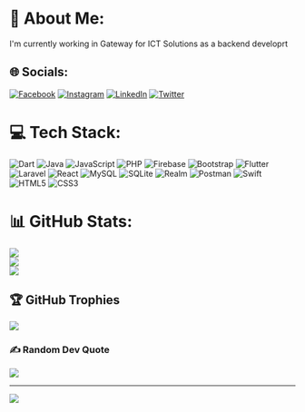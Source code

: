 # 💫 About Me:
I'm currently working in Gateway for ICT Solutions as a backend developrt


## 🌐 Socials:
[![Facebook](https://img.shields.io/badge/Facebook-%231877F2.svg?logo=Facebook&logoColor=white)](https://facebook.com/https://www.facebook.com/ahmad.masood.99/) [![Instagram](https://img.shields.io/badge/Instagram-%23E4405F.svg?logo=Instagram&logoColor=white)](https://instagram.com/https://www.instagram.com/ahmad._.masood/) [![LinkedIn](https://img.shields.io/badge/LinkedIn-%230077B5.svg?logo=linkedin&logoColor=white)](https://linkedin.com/in/https://www.linkedin.com/in/ahmad-masood-6a8115202/) [![Twitter](https://img.shields.io/badge/Twitter-%231DA1F2.svg?logo=Twitter&logoColor=white)](https://twitter.com/https://twitter.com/Ahmad_Masood_) 

# 💻 Tech Stack:
![Dart](https://img.shields.io/badge/dart-%230175C2.svg?style=flat&logo=dart&logoColor=white) ![Java](https://img.shields.io/badge/java-%23ED8B00.svg?style=flat&logo=java&logoColor=white) ![JavaScript](https://img.shields.io/badge/javascript-%23323330.svg?style=flat&logo=javascript&logoColor=%23F7DF1E) ![PHP](https://img.shields.io/badge/php-%23777BB4.svg?style=flat&logo=php&logoColor=white) ![Firebase](https://img.shields.io/badge/firebase-%23039BE5.svg?style=flat&logo=firebase) ![Bootstrap](https://img.shields.io/badge/bootstrap-%23563D7C.svg?style=flat&logo=bootstrap&logoColor=white) ![Flutter](https://img.shields.io/badge/Flutter-%2302569B.svg?style=flat&logo=Flutter&logoColor=white) ![Laravel](https://img.shields.io/badge/laravel-%23FF2D20.svg?style=flat&logo=laravel&logoColor=white) ![React](https://img.shields.io/badge/react-%2320232a.svg?style=flat&logo=react&logoColor=%2361DAFB) ![MySQL](https://img.shields.io/badge/mysql-%2300f.svg?style=flat&logo=mysql&logoColor=white) ![SQLite](https://img.shields.io/badge/sqlite-%2307405e.svg?style=flat&logo=sqlite&logoColor=white) ![Realm](https://img.shields.io/badge/Realm-39477F?style=flat&logo=realm&logoColor=white) ![Postman](https://img.shields.io/badge/Postman-FF6C37?style=flat&logo=postman&logoColor=white) ![Swift](https://img.shields.io/badge/swift-F54A2A?style=flat&logo=swift&logoColor=white) ![HTML5](https://img.shields.io/badge/html5-%23E34F26.svg?style=flat&logo=html5&logoColor=white) ![CSS3](https://img.shields.io/badge/css3-%231572B6.svg?style=flat&logo=css3&logoColor=white)

# 📊 GitHub Stats:
![](https://github-readme-stats.vercel.app/api?username=Ahm4d-Masood&theme=vision-friendly-dark&hide_border=false&include_all_commits=true&count_private=true)<br/>
![](https://github-readme-streak-stats.herokuapp.com/?user=Ahm4d-Masood&theme=vision-friendly-dark&hide_border=false)<br/>
![](https://github-readme-stats.vercel.app/api/top-langs/?username=Ahm4d-Masood&theme=vision-friendly-dark&hide_border=false&include_all_commits=true&count_private=true&layout=compact)

## 🏆 GitHub Trophies
![](https://github-profile-trophy.vercel.app/?username=Ahm4d-Masood&theme=darkhub&no-frame=true&no-bg=false&margin-w=4)

### ✍️ Random Dev Quote
![](https://quotes-github-readme.vercel.app/api?type=horizontal&theme=dark)

---
[![](https://visitcount.itsvg.in/api?id=Ahm4d-Masood&icon=5&color=0)](https://visitcount.itsvg.in)

<!-- Proudly created with GPRM ( https://gprm.itsvg.in ) -->
